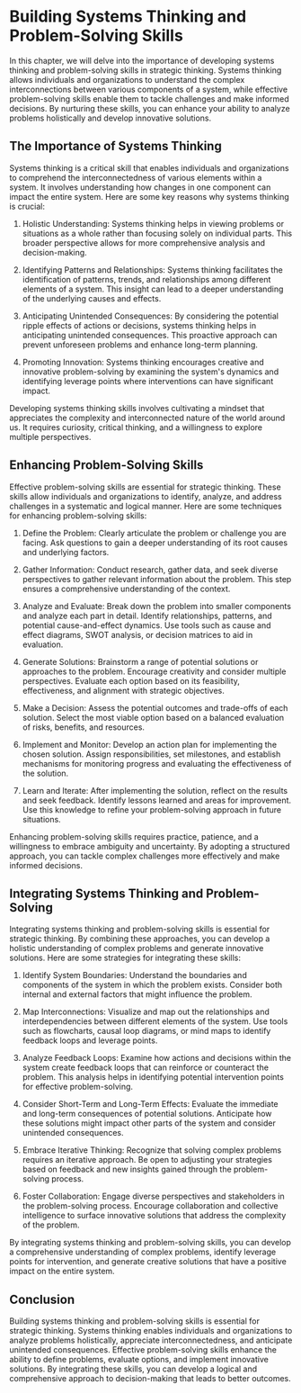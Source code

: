 # Building Systems Thinking and Problem-Solving Skills

In this chapter, we will delve into the importance of developing systems thinking and problem-solving skills in strategic thinking. Systems thinking allows individuals and organizations to understand the complex interconnections between various components of a system, while effective problem-solving skills enable them to tackle challenges and make informed decisions. By nurturing these skills, you can enhance your ability to analyze problems holistically and develop innovative solutions.

## The Importance of Systems Thinking

Systems thinking is a critical skill that enables individuals and organizations to comprehend the interconnectedness of various elements within a system. It involves understanding how changes in one component can impact the entire system. Here are some key reasons why systems thinking is crucial:

1. Holistic Understanding: Systems thinking helps in viewing problems or situations as a whole rather than focusing solely on individual parts. This broader perspective allows for more comprehensive analysis and decision-making.
    
2. Identifying Patterns and Relationships: Systems thinking facilitates the identification of patterns, trends, and relationships among different elements of a system. This insight can lead to a deeper understanding of the underlying causes and effects.
    
3. Anticipating Unintended Consequences: By considering the potential ripple effects of actions or decisions, systems thinking helps in anticipating unintended consequences. This proactive approach can prevent unforeseen problems and enhance long-term planning.
    
4. Promoting Innovation: Systems thinking encourages creative and innovative problem-solving by examining the system's dynamics and identifying leverage points where interventions can have significant impact.
    

Developing systems thinking skills involves cultivating a mindset that appreciates the complexity and interconnected nature of the world around us. It requires curiosity, critical thinking, and a willingness to explore multiple perspectives.

## Enhancing Problem-Solving Skills

Effective problem-solving skills are essential for strategic thinking. These skills allow individuals and organizations to identify, analyze, and address challenges in a systematic and logical manner. Here are some techniques for enhancing problem-solving skills:

1. Define the Problem: Clearly articulate the problem or challenge you are facing. Ask questions to gain a deeper understanding of its root causes and underlying factors.
    
2. Gather Information: Conduct research, gather data, and seek diverse perspectives to gather relevant information about the problem. This step ensures a comprehensive understanding of the context.
    
3. Analyze and Evaluate: Break down the problem into smaller components and analyze each part in detail. Identify relationships, patterns, and potential cause-and-effect dynamics. Use tools such as cause and effect diagrams, SWOT analysis, or decision matrices to aid in evaluation.
    
4. Generate Solutions: Brainstorm a range of potential solutions or approaches to the problem. Encourage creativity and consider multiple perspectives. Evaluate each option based on its feasibility, effectiveness, and alignment with strategic objectives.
    
5. Make a Decision: Assess the potential outcomes and trade-offs of each solution. Select the most viable option based on a balanced evaluation of risks, benefits, and resources.
    
6. Implement and Monitor: Develop an action plan for implementing the chosen solution. Assign responsibilities, set milestones, and establish mechanisms for monitoring progress and evaluating the effectiveness of the solution.
    
7. Learn and Iterate: After implementing the solution, reflect on the results and seek feedback. Identify lessons learned and areas for improvement. Use this knowledge to refine your problem-solving approach in future situations.
    

Enhancing problem-solving skills requires practice, patience, and a willingness to embrace ambiguity and uncertainty. By adopting a structured approach, you can tackle complex challenges more effectively and make informed decisions.

## Integrating Systems Thinking and Problem-Solving

Integrating systems thinking and problem-solving skills is essential for strategic thinking. By combining these approaches, you can develop a holistic understanding of complex problems and generate innovative solutions. Here are some strategies for integrating these skills:

1. Identify System Boundaries: Understand the boundaries and components of the system in which the problem exists. Consider both internal and external factors that might influence the problem.
    
2. Map Interconnections: Visualize and map out the relationships and interdependencies between different elements of the system. Use tools such as flowcharts, causal loop diagrams, or mind maps to identify feedback loops and leverage points.
    
3. Analyze Feedback Loops: Examine how actions and decisions within the system create feedback loops that can reinforce or counteract the problem. This analysis helps in identifying potential intervention points for effective problem-solving.
    
4. Consider Short-Term and Long-Term Effects: Evaluate the immediate and long-term consequences of potential solutions. Anticipate how these solutions might impact other parts of the system and consider unintended consequences.
    
5. Embrace Iterative Thinking: Recognize that solving complex problems requires an iterative approach. Be open to adjusting your strategies based on feedback and new insights gained through the problem-solving process.
    
6. Foster Collaboration: Engage diverse perspectives and stakeholders in the problem-solving process. Encourage collaboration and collective intelligence to surface innovative solutions that address the complexity of the problem.
    

By integrating systems thinking and problem-solving skills, you can develop a comprehensive understanding of complex problems, identify leverage points for intervention, and generate creative solutions that have a positive impact on the entire system.

## Conclusion

Building systems thinking and problem-solving skills is essential for strategic thinking. Systems thinking enables individuals and organizations to analyze problems holistically, appreciate interconnectedness, and anticipate unintended consequences. Effective problem-solving skills enhance the ability to define problems, evaluate options, and implement innovative solutions. By integrating these skills, you can develop a logical and comprehensive approach to decision-making that leads to better outcomes.
